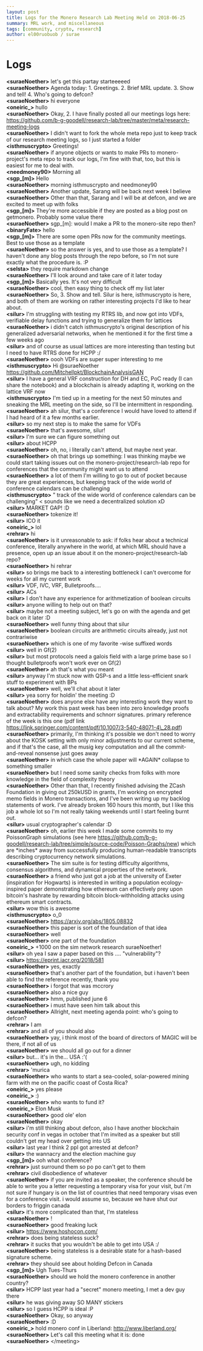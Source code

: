 ```yaml
---
layout: post
title: Logs for the Monero Research Lab Meeting Held on 2018-06-25
summary: MRL work, and miscellaneous
tags: [community, crypto, research]
author: el00ruobuob / surae
---
```


# Logs  

**\<suraeNoether>** let's get this partay starteeeeed  
**\<suraeNoether>** Agenda today: 1. Greetings. 2. Brief MRL update. 3. Show and tell! 4. Who's going to defcon?  
**\<suraeNoether>** hi everyone  
**\<oneiric\_>** hullo  
**\<suraeNoether>** Okay, 2. I have finally posted all our meetings logs here: https://github.com/b-g-goodell/research-lab/tree/master/meta/research-meeting-logs  
**\<suraeNoether>** I didn't want to fork the whole meta repo just to keep track of our research meeting logs, so I just started a folder  
**\<isthmuscrypto>** Greetings!  
**\<suraeNoether>** if anyone objects or wants to make PRs to monero-project's meta repo to track our logs, I'm fine with that, too, but this is easiest for me to deal with.  
**\<needmoney90>** Morning all  
**\<sgp\_[m]>** Hello  
**\<suraeNoether>** morning isthmuscrypto  and needmoney90   
**\<suraeNoether>** Another update, Sarang will be back next week I believe  
**\<suraeNoether>** Other than that, Sarang and I will be at defcon, and we are excited to meet up with folks  
**\<sgp\_[m]>** They're more accessible if they are posted as a blog post on getmonero. Probably some value there  
**\<suraeNoether>** sgp\_[m]: would I make a PR to the monero-site repo then?  
**\<binaryFate>** hello  
**\<sgp\_[m]>** There are some open PRs now for the community meetings. Best to use those as a template  
**\<suraeNoether>** so the answer is yes, and to use those as a template? I haven't done any blog posts through the repo before, so I'm not sure exactly what the procedure is. :P  
**\<selsta>** they require markdown change  
**\<suraeNoether>** I'll look around and take care of it later today  
**\<sgp\_[m]>** Basically yes. It's not very difficult  
**\<suraeNoether>** cool, then easy thing to check off my list later  
**\<suraeNoether>** So, 3. Show and tell. Silur is here, isthmuscrypto is here, and both of them are working on rather interesting projects I'd like to hear about.  
**\<silur>** I'm struggling with testing my RTRS lib, and now got into VDFs, verifiable delay functions and trying to generalize them for lattices  
**\<suraeNoether>** i didn't catch isthmuscrypto's original description of his generalized adversarial networks, when he mentioned it for the first time a few weeks ago  
**\<silur>** and of course as usual lattices are more interesting than testing but I need to have RTRS done for HCPP :/  
**\<suraeNoether>** oooh VDFs are super super interesting to me  
**\<isthmuscrypto>** Hi @suraeNoether https://github.com/Mitchellpkt/BlockchainAnalysisGAN  
**\<silur>** I have a general VRF construction for DH and EC, PoC ready (I can share the notebook) and a blockchain is already adapting it, working on the lattice VRF now  
**\<isthmuscrypto>** I'm tied up in a meeting for the next 50 minutes and sneaking the MRL meeting on the side, so I'll be intermittent in responding.  
**\<suraeNoether>** ah silur, that's a conference I would have loved to attend if I had heard of it a few months earlier.  
**\<silur>** so my next step is to make the same for VDFs  
**\<suraeNoether>** that's awesome, silur!  
**\<silur>** I'm sure we can figure something out  
**\<silur>** about HCPP  
**\<suraeNoether>** oh, no, i literally can't attend, but maybe next year.   
**\<suraeNoether>** oh that brings up something: I was thinking maybe we could start taking issues out on the monero-project/research-lab repo for conferences that the community might want us to attend  
**\<suraeNoether>** a lot of them I'm willing to go to out of pocket because they are great experiences, but keeping track of the wide world of conference calendars can be challenging  
**\<isthmuscrypto>** " track of the wide world of conference calendars can be challenging" < sounds like we need a decentralized solution xD  
**\<silur>** MARKET GAP! :D  
**\<suraeNoether>** tokenize it!  
**\<silur>** ICO it  
**\<oneiric\_>** lol  
**\<rehrar>** hi  
**\<suraeNoether>** is it unreasonable to ask: if folks hear about a technical conference, literally anywhere in the world, at which MRL should have a presence, open up an issue about it on the monero-project/research-lab repo?  
**\<suraeNoether>** hi rehrar   
**\<silur>** so brings me back to a interesting bottleneck I can't overcome for weeks for all my current work  
**\<silur>** VDF, IVC, VRF, Bulletproofs....  
**\<silur>** ACs  
**\<silur>** I don't have any experience for arithmetization of boolean circuits  
**\<silur>** anyone willing to help out on that?  
**\<silur>** maybe not a meeting subject, let's go on with the agenda and get back on it later :D  
**\<suraeNoether>** well funny thing about that silur  
**\<suraeNoether>** boolean circuits are arithmetic circuits already, just not contrariwise  
**\<suraeNoether>** which is one of my favorite -wise suffixed words  
**\<silur>** well in Gf(2)  
**\<silur>** but most protocols need a galois field with a large prime base so I thought bulletproofs won't work ever on Gf(2)  
**\<suraeNoether>** ah that's what you meant  
**\<silur>** anyway I'm stuck now with QSP-s and a little less-efficient snark stuff to experiment with BPs  
**\<suraeNoether>** well, we'll chat about it later  
**\<silur>** yea sorry for holdin' the meeting :D  
**\<suraeNoether>** does anyone else have any interesting work they want to talk about? My work this past week has been into zero knowledge proofs and extractability requirements and schnorr signatures. primary reference of the week is this one (pdf link https://link.springer.com/content/pdf/10.1007/3-540-48071-4\_28.pdf)  
**\<suraeNoether>** primarily, I'm thinking it's possible we don't need to worry about the KOSK setting with only minor adjustments to our current scheme, and if that's the case, all the musig key computation and all the commit-and-reveal nonsense just goes away  
**\<suraeNoether>** in which case the whole paper will \*AGAIN\* collapse to something smaller  
**\<suraeNoether>** but I need some sanity checks from folks with more knowledge in the field of complexity theory  
**\<suraeNoether>** Other than that, I recently finished advising the ZCash Foundation in giving out 250kUSD in grants, I'm working on encrypted memo fields in Monero transactions, and I've been writing up my backlog statements of work. I've already broken 160 hours this month, but I like this job a whole lot so I'm not really taking weekends until I start feeling burnt out.  
**\<silur>** usual cryptographer's calendar :D  
**\<suraeNoether>** oh, earlier this week I made some commits to my PoissonGraph simulations (see here https://github.com/b-g-goodell/research-lab/tree/simple/source-code/Poisson-Graphs/new) which are \*inches\* away from successfully producing human-readable transcripts describing cryptocurrency network simulations.  
**\<suraeNoether>** The sim suite is for testing difficulty algorithms, consensus algorithms, and dynamical properties of the network.   
**\<suraeNoether>** a friend who just got a job at the university of Exeter (inspiration for Hogwarts) is interested in writing a population ecology-inspired paper demonstrating how ethereum can effectively prey upon bitcoin's hashrate by rewarding bitcoin block-withholding attacks using ethereum smart contracts.  
**\<silur>** wow this is awesome  
**\<isthmuscrypto>** o\_0  
**\<suraeNoether>** https://arxiv.org/abs/1805.08832  
**\<suraeNoether>** this paper is sort of the foundation of that idea  
**\<suraeNoether>** well  
**\<suraeNoether>** one part of the foundation  
**\<oneiric\_>** +1000 on the sim network research suraeNoether!  
**\<silur>** oh yea I saw a paper based on this .... "vulnerability"?  
**\<silur>** https://eprint.iacr.org/2018/581  
**\<suraeNoether>** yes, exactly  
**\<suraeNoether>** that's another part of the foundation, but i haven't been able to find the reference recently, thank you  
**\<suraeNoether>** i forgot that was mccrory  
**\<suraeNoether>** also a nice guy  
**\<suraeNoether>** hmm, published june 6  
**\<suraeNoether>** i must have seen him talk about this   
**\<suraeNoether>** Allright, next meeting agenda point: who's going to defcon?  
**\<rehrar>** I am  
**\<rehrar>** and all of you should also  
**\<suraeNoether>** yay, i think most of the board of directors of MAGIC will be there, if not all of us  
**\<suraeNoether>** we should all go out for a dinner  
**\<silur>** but... it's in the... USA :'(  
**\<suraeNoether>** ugh, no kidding  
**\<rehrar>** 'murica  
**\<suraeNoether>** who wants to start a sea-cooled, solar-powered mining farm with me on the pacific coast of Costa Rica?  
**\<oneiric\_>** yes please  
**\<oneiric\_>** :)  
**\<suraeNoether>** who wants to fund it?  
**\<oneiric\_>** Elon Musk  
**\<suraeNoether>** good ole' elon  
**\<suraeNoether>** okay  
**\<silur>** i'm still thinking about defcon, also I have another blockchain security conf in vegas in october that I'm invited as a speaker but still couldn't get my head over getting into US  
**\<silur>** last year I think 2 ppl got arrested at defcon?  
**\<silur>** the wannacry and the election machine guy  
**\<sgp\_[m]>** ooh what conference?  
**\<rehrar>** just surround them so po po can't get to them  
**\<rehrar>** civil disobedience of whatever  
**\<suraeNoether>** if you are invited as a speaker, the conference should be able to write you a letter requesting a temporary visa for your visit, but i'm not sure if hungary is on the list of countries that need temporary visas even for a conference visit. i would assume so, because we have shut our borders to friggin canada  
**\<silur>** it's more complicated than that, I'm stateless  
**\<suraeNoether>** !  
**\<suraeNoether>** good freaking luck  
**\<silur>** https://www.hoshocon.com/  
**\<rehrar>** does being stateless suck?  
**\<rehrar>** it sucks that you wouldn't be able to get into USA :/  
**\<suraeNoether>** being stateless is a desirable state for a hash-based signature scheme.  
**\<rehrar>** they should see about holding Defcon in Canada  
**\<sgp\_[m]>** Ugh Tues-Thurs  
**\<suraeNoether>** should we hold the monero conference in another country?  
**\<silur>** HCPP last year had a "secret" monero meeting, I met a dev guy there  
**\<silur>** he was giving away SO MANY stickers  
**\<silur>** so I guess HCPP is ideal :P  
**\<suraeNoether>** Okay, so anyway  
**\<suraeNoether>** :D  
**\<oneiric\_>** hold monero conf in Liberland: http://www.liberland.org/  
**\<suraeNoether>** Let's call this meeting what it is: done  
**\<suraeNoether>** \</meeting>
